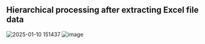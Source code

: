 <h2>Hierarchical processing after extracting Excel file data </h2>

![2025-01-10 151437](https://github.com/user-attachments/assets/45569f33-56d0-45b7-84e3-89602e1d1d4e)
![image](https://github.com/user-attachments/assets/0dd63c13-c204-456c-b8b0-87c24c52d321)
